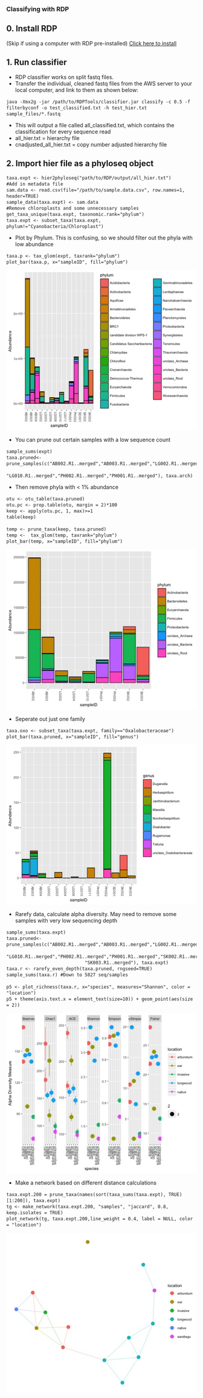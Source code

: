 ### Classifying with RDP ###

## 0. Install RDP
(Skip if using a computer with RDP pre-installed)
[Click here to install](https://rdp.cme.msu.edu/)

## 1. Run classifier
* RDP classifier works on split fastq files. 
* Transfer the individual, cleaned fastq files from the AWS server to your local computer, and link to them as shown below:

```
java -Xmx2g -jar /path/to/RDPTools/classifier.jar classify -c 0.5 -f filterbyconf -o test_classified.txt -h test_hier.txt sample_files/*.fastq
```
* This will output a file called all_classified.txt, which contains the classification for every sequence read
* all_hier.txt = hierarchy file
* cnadjusted_all_hier.txt = copy number adjusted hierarchy file

## 2. Import hier file as a phyloseq object

```
taxa.expt <- hier2phyloseq("path/to/RDP/output/all_hier.txt")
#Add in metadata file
sam.data <- read.csv(file="/path/to/sample.data.csv", row.names=1, header=TRUE)
sample_data(taxa.expt) <- sam.data
#Remove chloroplasts and some unnecessary samples
get_taxa_unique(taxa.expt, taxonomic.rank="phylum")
taxa.expt <- subset_taxa(taxa.expt, phylum!="Cyanobacteria/Chloroplast")
 ```
 * Plot by Phylum. This is confusing, so we should filter out the phyla with low abundance
 ```
 taxa.p <- tax_glom(expt, taxrank="phylum")
 plot_bar(taxa.p, x="sampleID", fill="phylum")
```
![](pics/fig1.jpeg)
* You can prune out certain samples with a low sequence count
```
sample_sums(expt)
taxa.pruned<- prune_samples(c("AB002.R1..merged","AB003.R1..merged","LG002.R1..merged","LG004.R1..merged",
                              "LG010.R1..merged","PH002.R1..merged","PH001.R1..merged"), taxa.arch)
```
* Then remove phyla with < 1% abundance
```
otu <- otu_table(taxa.pruned)
otu.pc <- prop.table(otu, margin = 2)*100
keep <- apply(otu.pc, 1, max)>=1
table(keep)

temp <- prune_taxa(keep, taxa.pruned)
temp <-  tax_glom(temp, taxrank="phylum")
plot_bar(temp, x="sampleID", fill="phylum")
```
![](pics/fig2.jpeg)
 * Seperate out just one family
 ```
taxa.oxo <- subset_taxa(taxa.expt, family=="Oxalobacteraceae")
plot_bar(taxa.pruned, x="sampleID", fill="genus")
 ```
![](pics/fig3.jpeg)
 * Rarefy data, calculate alpha diversity. May need to remove some samples with very low sequencing depth
 ```
sample_sums(taxa.expt)
taxa.pruned<- prune_samples(c("AB002.R1..merged","AB003.R1..merged","LG002.R1..merged","LG004.R1..merged",
                              "LG010.R1..merged","PH002.R1..merged","PH001.R1..merged","SK002.R1..merged",
                              "SK003.R1..merged"), taxa.expt)
taxa.r <- rarefy_even_depth(taxa.pruned, rngseed=TRUE)
sample_sums(taxa.r) #Down to 5827 seq/samples

p5 <- plot_richness(taxa.r, x="species", measures="Shannon", color = "location")
p5 + theme(axis.text.x = element_text(size=10)) + geom_point(aes(size = 2))
```
![](pics/fig4.jpeg)

* Make a network based on different distance calculations
```
taxa.expt.200 = prune_taxa(names(sort(taxa_sums(taxa.expt), TRUE)[1:200]), taxa.expt)
tg <- make_network(taxa.expt.200, "samples", "jaccard", 0.8, keep.isolates = TRUE)
plot_network(tg, taxa.expt.200,line_weight = 0.4, label = NULL, color = "location")
```
![](pics/fig5.jpeg)
